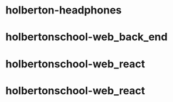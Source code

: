 # holberton-headphones
# holbertonschool-web_back_end
# holbertonschool-web_react
# holbertonschool-web_react
